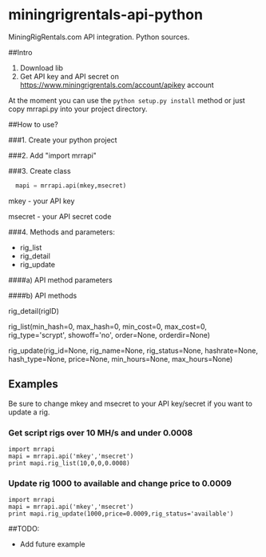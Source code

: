 miningrigrentals-api-python
=================

MiningRigRentals.com API integration. Python sources.

##Intro

1. Download lib
2. Get API key and API secret on https://www.miningrigrentals.com/account/apikey account

At the moment you can use the ```python setup.py install``` method or just copy mrrapi.py into your project directory.

##How to use?

###1. Create your python project

###2. Add "import mrrapi"

###3. Create class 
```python
  mapi = mrrapi.api(mkey,msecret)
```

mkey - your API key

msecret - your API secret code


###4. Methods and parameters:

- rig_list
- rig_detail
- rig_update

####a) API method parameters
      
####b) API methods

rig_detail(rigID)

rig_list(min_hash=0, max_hash=0, min_cost=0, max_cost=0, rig_type='scrypt', showoff='no', order=None, orderdir=None)

rig_update(rig_id=None, rig_name=None, rig_status=None, hashrate=None, hash_type=None, price=None, min_hours=None, max_hours=None)

## Examples ##

Be sure to change mkey and msecret to your API key/secret if you want to update a rig. 

### Get script rigs over 10 MH/s and under 0.0008

    import mrrapi
    mapi = mrrapi.api('mkey','msecret')
    print mapi.rig_list(10,0,0,0.0008)
    
### Update rig 1000 to available and change price to 0.0009

    import mrrapi
    mapi = mrrapi.api('mkey','msecret')
    print mapi.rig_update(1000,price=0.0009,rig_status='available')



##TODO: 

- Add future example



